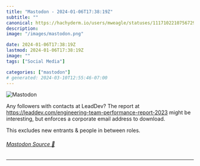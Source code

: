 ```yaml
---
title: "Mastodon - 2024-01-06T17:38:19Z"
subtitle: ""
canonical: https://hachyderm.io/users/mweagle/statuses/111710221075672900
description:
image: "/images/mastodon.png"

date: 2024-01-06T17:38:19Z
lastmod: 2024-01-06T17:38:19Z
image: ""
tags: ["Social Media"]

categories: ["mastodon"]
# generated: 2024-03-10T12:55:46-07:00
---
```

![Mastodon](/images/mastodon.png)

<p>Any followers with contacts at LeadDev? The report at <a href="https://leaddev.com/engineering-team-performance-report-2023" target="_blank" rel="nofollow noopener noreferrer" translate="no"><span class="invisible">https://</span><span class="ellipsis">leaddev.com/engineering-team-p</span><span class="invisible">erformance-report-2023</span></a> might be interesting, but enforces a corporate email address to download. </p><p>This excludes new entrants &amp; people in between roles.</p>


###### [Mastodon Source 🐘](https://hachyderm.io/@mweagle/111710221075672900)

___

